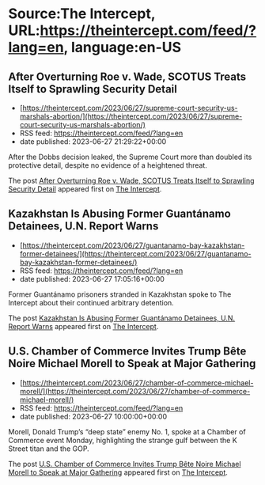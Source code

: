 # Source:The Intercept, URL:https://theintercept.com/feed/?lang=en, language:en-US

## After Overturning Roe v. Wade, SCOTUS Treats Itself to Sprawling Security Detail
 - [https://theintercept.com/2023/06/27/supreme-court-security-us-marshals-abortion/](https://theintercept.com/2023/06/27/supreme-court-security-us-marshals-abortion/)
 - RSS feed: https://theintercept.com/feed/?lang=en
 - date published: 2023-06-27 21:29:22+00:00

<p>After the Dobbs decision leaked, the Supreme Court more than doubled its protective detail, despite no evidence of a heightened threat.</p>
<p>The post <a href="https://theintercept.com/2023/06/27/supreme-court-security-us-marshals-abortion/" rel="nofollow">After Overturning Roe v. Wade, SCOTUS Treats Itself to Sprawling Security Detail</a> appeared first on <a href="https://theintercept.com" rel="nofollow">The Intercept</a>.</p>

## Kazakhstan Is Abusing Former Guantánamo Detainees, U.N. Report Warns
 - [https://theintercept.com/2023/06/27/guantanamo-bay-kazakhstan-former-detainees/](https://theintercept.com/2023/06/27/guantanamo-bay-kazakhstan-former-detainees/)
 - RSS feed: https://theintercept.com/feed/?lang=en
 - date published: 2023-06-27 17:05:16+00:00

<p>Former Guantánamo prisoners stranded in Kazakhstan spoke to The Intercept about their continued arbitrary detention.</p>
<p>The post <a href="https://theintercept.com/2023/06/27/guantanamo-bay-kazakhstan-former-detainees/" rel="nofollow">Kazakhstan Is Abusing Former Guantánamo Detainees, U.N. Report Warns</a> appeared first on <a href="https://theintercept.com" rel="nofollow">The Intercept</a>.</p>

## U.S. Chamber of Commerce Invites Trump Bête Noire Michael Morell to Speak at Major Gathering
 - [https://theintercept.com/2023/06/27/chamber-of-commerce-michael-morell/](https://theintercept.com/2023/06/27/chamber-of-commerce-michael-morell/)
 - RSS feed: https://theintercept.com/feed/?lang=en
 - date published: 2023-06-27 10:00:00+00:00

<p>Morell, Donald Trump’s “deep state” enemy No. 1, spoke at a Chamber of Commerce event Monday, highlighting the strange gulf between the K Street titan and the GOP.</p>
<p>The post <a href="https://theintercept.com/2023/06/27/chamber-of-commerce-michael-morell/" rel="nofollow">U.S. Chamber of Commerce Invites Trump Bête Noire Michael Morell to Speak at Major Gathering</a> appeared first on <a href="https://theintercept.com" rel="nofollow">The Intercept</a>.</p>

